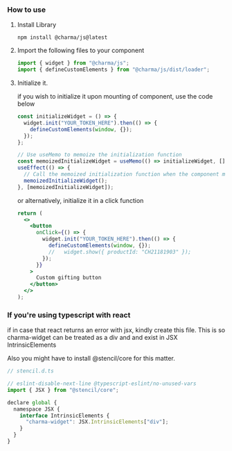 ### How to use

1. Install Library

   ```shell
   npm install @charma/js@latest

   ```

2. Import the following files to your component

   ```jsx
   import { widget } from "@charma/js";
   import { defineCustomElements } from "@charma/js/dist/loader";
   ```

3. Initialize it.

   if you wish to initialize it upon mounting of component, use the code below

   ```jsx
   const initializeWidget = () => {
     widget.init("YOUR_TOKEN_HERE").then(() => {
       defineCustomElements(window, {});
     });
   };

   // Use useMemo to memoize the initialization function
   const memoizedInitializeWidget = useMemo(() => initializeWidget, []);
   useEffect(() => {
     // Call the memoized initialization function when the component mounts
     memoizedInitializeWidget();
   }, [memoizedInitializeWidget]);
   ```

   or alternatively, initialize it in a click function

   ```jsx
   return (
     <>
       <button
         onClick={() => {
           widget.init("YOUR_TOKEN_HERE").then(() => {
             defineCustomElements(window, {});
             //   widget.show({ productId: "CH21181903" });
           });
         }}
       >
         Custom gifting button
       </button>
     </>
   );
   ```

### If you're using typescript with react

if in case that react returns an error with jsx, kindly create this file.
This is so charma-widget can be treated as a div and and exist in JSX IntrinsicElements

Also you might have to install @stencil/core for this matter.

```jsx
// stencil.d.ts

// eslint-disable-next-line @typescript-eslint/no-unused-vars
import { JSX } from "@stencil/core";

declare global {
  namespace JSX {
    interface IntrinsicElements {
      "charma-widget": JSX.IntrinsicElements["div"];
    }
  }
}

```

